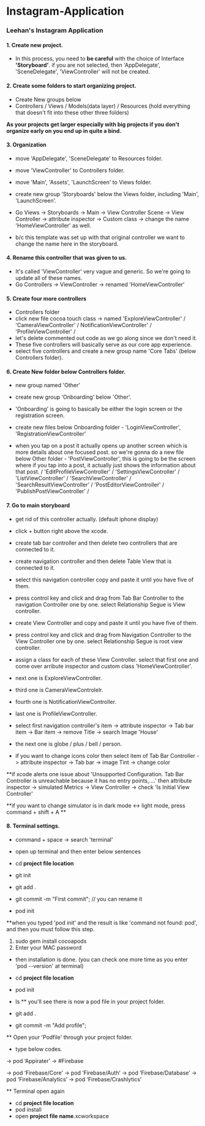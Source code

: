 # Instagram-Application
### Leehan's Instagram Application 

#### 1. Create new project.
* In this process, you need to **be careful** with the choice of Interface **'Storyboard'**.
if you are not selected, then 'AppDelegate', 'SceneDelegate', 'ViewController' will not be created.

#### 2. Create some folders to start organizing project.
* Create New groups below 
* Controllers / Views / Models(data layer) / Resources (hold everything that doesn't fit into these other three folders) 

**As your projects get larger especially with big projects if you don't organize early on you end up in quite a bind.**

#### 3. Organization
* move 'AppDelegate', 'SceneDelegate' to Resources folder.
* move 'ViewController' to Controllers folder. 
* move 'Main', 'Assets', 'LaunchScreen' to Views folder.
* create new group 'Storyboards' below the Views folder, including 'Main', 'LaunchScreen'.

* Go Views -> Storyboards -> Main -> View Controller Scene -> View Controller -> attribute inspector -> Custom class -> change the name 'HomeViewController' as well. 
* b/c this template was set up with that original controller we want to change the name here in the storyboard.

#### 4. Rename this controller that was given to us.
* It's called 'ViewController' very vague and generic. So we're going to update all of these names.
* Go Controllers -> ViewController -> renamed 'HomeViewController'

#### 5. Create four more controllers
* Controllers folder 
* click new file cocoa touch class -> named 'ExploreViewController' / 'CameraViewController' / NotificationViewController' / 'ProfileViewController' / 
* let's delete commented out code as we go along since we don't need it. 
* These five controllers will basically serve as our core app experience. 
* select five controllers and create a new group name 'Core Tabs' (below Controllers folder).

#### 6. Create New folder below Controllers folder.
* new group named 'Other' 
* create new group 'Onboarding' below 'Other'.
* 'Onboarding' is going to basically be either the login screen or the registration screen.
* create new files below Onboarding folder - 'LoginViewController', 'RegistrationViewController'

* when you tap on a post it actually opens up another screen which is more details about one focused post. so we're gonna do a new file below Other folder - 'PostViewController', this is going to be the screen where if you tap into a post, it actually just shows the information about that post. / 'EditProfileViewController' / 'SettingsViewController' / 'ListViewController' / 'SearchViewController' / 'SearchResultViewController' / 'PostEditorViewController' / 'PublishPostViewController' / 


#### 7. Go to main storyboard
* get rid of this controller actually. (default iphone display)
* click + button right above the xcode. 
* create tab bar controller and then delete two controllers that are connected to it.
* create navigation controller and then delete Table View that is connected to it. 
* select this navigation controller copy and paste it until you have five of them. 
* press control key and click and drag from Tab Bar Controller to the navigation Controller one by one. select Relationship Segue is View controller.  

* create View Controller and copy and paste it until you have five of them. 
* press control key and click and drag from Navigation Controller to the View Controller one by one. select Relationship Segue is root view controller. 

* assign a class for each of these View Controller. select that first one and come over arribute inspector and custom class 'HomeViewController'.
* next one is ExploreViewController.
* third one is CameraViewControlelr.
* fourth one is NotificationViewController.
* last one is ProfileViewController.

* select first navigation controller's item -> attribute inspector -> Tab bar item -> Bar item -> remove Title -> search Image 'House' 
* the next one is globe / plus / bell / person.
* if you want to change icons color then select item of Tab Bar Controller ->  attribute inspector -> Tab bar -> image Tint -> change color


**if xcode alerts one issue about 'Unsupported Configuration. Tab Bar Controller is unreachable because it has no entry points,....' then attribute inspector -> simulated Metrics -> View Controller -> check 'Is Initial View Controller' 

**if you want to change simulator is in dark mode <-> light mode, press command + shift + A **


#### 8. Terminal settings.
* command + space -> search 'terminal'
* open up terminal and then enter below sentences

* cd **project file location** 
* git init
* git add .
* git commit -m "First commit"; // you can rename it 
* pod init

**when you typed 'pod init' and the result is like 'command not found: pod', and then you must follow this step.
1. sudo gem install cocoapods
2. Enter your MAC password
* then installation is done. (you can check one more time as you enter 'pod --version' at terminal)   

* cd **project file location** 
* pod init
* ls 
** you'll see there is now a pod file in your project folder.
* git add .
* git commit -m "Add profile";

** Open your 'Podfile' through your project folder. 
* type below codes.

-> pod ‘Appirater’
-> #Firebase

-> pod ‘Firebase/Core’
-> pod ‘Firebase/Auth’
-> pod ‘Firebase/Database’
-> pod ‘Firebase/Analytics’
-> pod ‘Firebase/Crashlytics’

** Terminal open again
* cd **project file location**
* pod install 
* open **project file name**.xcworkspace
